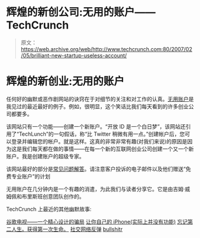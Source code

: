 # 辉煌的新创公司:无用的账户——TechCrunch

> 原文：<https://web.archive.org/web/http://www.techcrunch.com:80/2007/02/05/brilliant-new-startup-useless-account/>

# 辉煌的新创业:无用的账户

任何好的幽默或恶作剧网站的诀窍在于对细节的关注和对工作的认真。[无用账户](https://web.archive.org/web/20220103145308/http://uselessaccount.com/)是我见过的最近最好的例子。例如，很明显，这个笑话比我们每天看到的许多创业公司都要多。

该网站只有一个功能——创建一个新账户。“开放 ID 是一个白日梦”，该网站还引用了“TechLunch”的一句假话，称“比 Twitter 稍微有用一点。”创建帐户后，您可以登录并编辑您的帐户。就是这样。这真的非常非常有趣(对我们来说)的原因是因为这是我们每天都在做的事情——在每一个新的互联网创业公司创建一个又一个新账户。我是创建账户的超级专家。

该网站最好的部分是[常见问题解答](https://web.archive.org/web/20220103145308/http://uselessaccount.com/faq/)。请注意客户投诉的电子邮件以及他们赠送“免费专业账户”的计划

无用账户在几分钟内是一个有趣的消遣，为此我们与读者分享它。它是由吉姆·威姆佩和布里斯班创意团队创作的。

TechCrunch 上最近的其他幽默故事:

[谷歌电视——一个精心设计的骗局](https://web.archive.org/web/20220103145308/http://www.beta.techcrunch.com/2007/01/28/google-tv-an-elaborate-prank/)
[让你自己的 iPhone(实际上并没有功能)](https://web.archive.org/web/20220103145308/http://www.beta.techcrunch.com/2007/01/27/make-your-own-iphone-does-not-actually-function/)
[忘记第二人生。获得第一次生命。](https://web.archive.org/web/20220103145308/http://www.beta.techcrunch.com/2007/01/21/forget-second-life-get-a-first-life/)
[社交网络反弹](https://web.archive.org/web/20220103145308/http://www.beta.techcrunch.com/2006/03/14/social-network-backlash/)
[bullshitr](https://web.archive.org/web/20220103145308/http://www.beta.techcrunch.com/2006/08/20/bullshitr-is-good-for-a-laugh/)